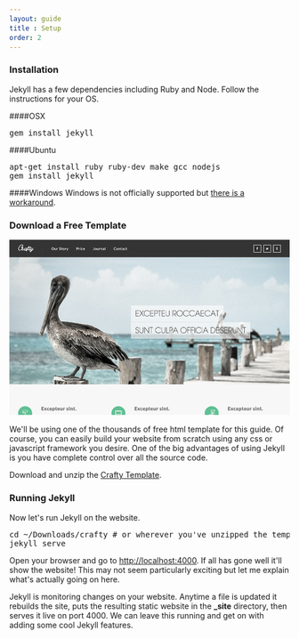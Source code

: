 ```yaml
---
layout: guide
title : Setup
order: 2
---
```


### Installation

Jekyll has a few dependencies including Ruby and Node. Follow the instructions for your OS.

####OSX
<pre>gem install jekyll</pre>

####Ubuntu

<pre>apt-get install ruby ruby-dev make gcc nodejs
gem install jekyll</pre>

####Windows
Windows is not officially supported but [there is a workaround](http://jekyllrb.com/docs/windows/).

### Download a Free Template
![Crafty Template](/img/guide/template.png)

We'll be using one of the thousands of free html template for this guide. Of course, you can easily build your website from scratch using any css or javascript framework you desire. One of the big advantages of using Jekyll is you have complete control over all the source code.

Download and unzip the [Crafty Template](/crafty.zip).

### Running Jekyll
Now let's run Jekyll on the website.

<pre>cd ~/Downloads/crafty # or wherever you've unzipped the template
jekyll serve</pre>

Open your browser and go to [http://localhost:4000](http://localhost:4000). If all has gone well it'll show the website! This may not seem particularly exciting but let me explain what's actually going on here.

Jekyll is monitoring changes on your website. Anytime a file is updated it rebuilds the site, puts the resulting static website in the **_site** directory, then serves it live on port 4000. We can leave this running and get on with adding some cool Jekyll features.
